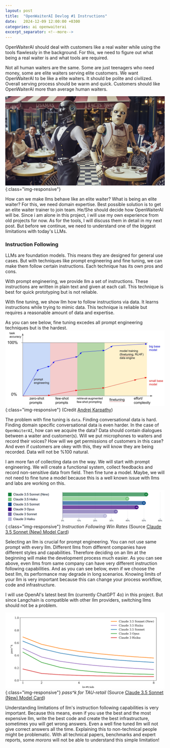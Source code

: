 ```yaml
---
layout: post
title:  "OpenWaiterAI Devlog #1 Instructions"
date:   2024-12-09 12:00:00 +0300
categories: ai openwaiterai
excerpt_separator: <!--more-->
---
```

OpenWaiterAI should deal with customers like a real waiter while using the tools flawlessly in the background. For this, we need to figure out what being a real waiter is and what tools are required.

Not all human waiters are the same. Some are just teenagers who need money, some are elite waiters serving elite customers. We want OpenWaiterAI to be like a elite waiters. It should be polite and civilized. Overall serving process should be warm and quick. Customers should like OpenWaiterAI more than average human waiters.

![Robot Waiters](/pictures/waiters.png){:class="img-responsive"}
<!--more-->

How can we make llms behave like an elite waiter? What is being an elite waiter? For this, we need domain expertise. Best possible solution is to get an elite waiter trainer to join team. He/She should decide how OpenWaiterAI will be. Since i am alone in this project, i will use my own experience from old projects for now. As for the tools, I will discuss them in detail in my next post. But before we continue, we need to understand one of the biggest limitations with today's LLMs.

### Instruction Following
LLMs are foundation models. This means they are designed for general use cases. But with techniques like prompt engineering and fine tuning, we can make them follow certain instructions. Each technique has its own pros and cons. 

With prompt engineering, we provide llm a set of instructions. These instructions are written in plain text and given at each call. This technique is best for quick prototyping but is not reliable. 

With fine tuning, we show llm how to follow instructions via data. It learns instructions while trying to mimic data. This technique is reliable but requires a reasonable amount of data and expertise.

As you can see below, fine tuning excedes all prompt engineering techniques but is the hardest.
![Prompt Engineering vs Fine Tuning](/pictures/comparision.jpeg){:class="img-responsive"}
(Credit [Andrej Karpathy](https://x.com/karpathy/status/1655994367033884672))

The problem with fine tuning is `data`. Finding conversational data is hard. Finding domain specific conversational data is even harder. In the case of `OpenWaiterAI`, how can we acquire the data? Data should contain dialogues between a waiter and customer(s). Will we put microphones to waiters and record their voices? How will we get permissions of customers in this case? And even if customers are okey with this, they will know they are being recorded. Data will not be %100 natural.

I am more fan of collecting data on the way. We will start with prompt engineering. We will create a functional system, collect feedbacks and record non-sensitive data from field. Then fine tune a model. Maybe, we will not need to fine tune a model because this is a well known issue with llms and labs are working on this.

![Anthropic Comparision](/pictures/anthropic_comparision.png){:class="img-responsive"}
*Instruction Following Win Rates*
(Source [Claude 3.5 Sonnet (New) Model Card](https://assets.anthropic.com/m/1cd9d098ac3e6467/original/Claude-3-Model-Card-October-Addendum.pdf))

Selecting an llm is crucial for prompt engineering. You can not use same prompt with every llm. Different llms from different companies have different styles and capabilities. Therefore deciding on an llm at the beginning will make the development process much easier. As you can see above, even llms from same company can have very different instruction following capabilities. And as you can see below, even if we choose the best llm, its performance may degrade in long scenarios. Knowing limits of your llm is very important because this can change your process workflow, code and infrastructure.

I will use OpenAI's latest best llm (currently ChatGPT 4o) in this project. But since Langchain is compatible with other llm providers, switching llms should not be a problem.

![Anthropic Tau Score](/pictures/sonnet_new_tau.png){:class="img-responsive"}
*pass^k for TAU-retail*
(Source [Claude 3.5 Sonnet (New) Model Card](https://assets.anthropic.com/m/1cd9d098ac3e6467/original/Claude-3-Model-Card-October-Addendum.pdf))

Understanding limitations of llm's instruction following capabilities is very important. Because this means, even if you use the best and the most expensive llm, write the best code and create the best infrastructure, sometimes you will get wrong answers. Even a well fine tuned llm will not give correct answers all the time. Explaining this to non-technical people might be problematic. With all technical papers, benchmarks and expert reports, some *morons* will not be able to understand this simple limitation!